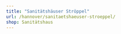 ```yaml
---
title: "Sanitätshäuser Ströppel"
url: /hannover/sanitaetshaeuser-stroeppel/
shop: Sanitätshaus
---
```

